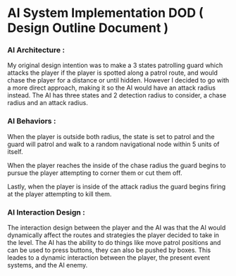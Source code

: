 # AI System Implementation DOD ( Design Outline Document )

### AI Architecture :

My original design intention was to make a 3 states patrolling guard which attacks the player if the player is spotted along a patrol route, and would chase the player for a distance or until hidden.   However I decided to go with a more direct approach, making it so the AI would have an attack radius instead.   The AI has three states and 2 detection radius to consider, a chase radius and an attack radius.

### AI Behaviors :

 When the player is outside both radius, the state is set to patrol and the guard will patrol and walk to a random navigational node within 5 units of itself.

When the player reaches the inside of the chase radius the guard begins to pursue the player attempting to corner them or cut them off.

Lastly, when the player is inside of the attack radius the guard begins firing at the player attempting to kill them.


### AI Interaction Design :

The interaction design between the player and the AI was that the AI would dynamically affect the routes and strategies the player decided to take in the level.  The AI has the ability to do things like move patrol positions and can be used to press buttons, they can also be pushed by boxes.   This leades to a dynamic interaction between the player, the present event systems, and the AI enemy.

